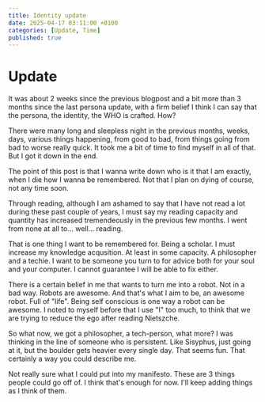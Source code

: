 ```yaml
---
title: Identity update
date: 2025-04-17 03:11:00 +0100
categories: [Update, Time]
published: true
---
```


# Update

It was about 2 weeks since the previous blogpost and a bit more than 3 months since the last persona update, with a firm belief I think I can say that the persona, the identity, the WHO is crafted. How? 

There were many long and sleepless night in the previous months, weeks, days, various things happening, from good to bad, from things going from bad to worse really quick. It took me a bit of time to find myself in all of that. But I got it down in the end. 

The point of this post is that I wanna write down who is it that I am exactly, when I die how I wanna be remembered. Not that I plan on dying of course, not any time soon. 

Through reading, although I am ashamed to say that I have not read a lot during these past couple of years, I must say my reading capacity and quantity has increased tremendeously in the previous few months. I went from none at all to... well... reading. 

That is one thing I want to be remembered for. Being a scholar. I must increase my knowledge acqusition. At least in some capacity. A philosopher and a techie. I want to be someone you turn to for advice both for your soul and your computer. I cannot guarantee I will be able to fix either.

There is a certain belief in me that wants to turn me into a robot. Not in a bad way. Robots are awesome. And that's what I aim to be, an awesome robot. Full of "life". Being self conscious is one way a robot can be awesome. I noted to myself before that I use "I" too much, to think that we are trying to reduce the ego after reading Nietszche.

So what now, we got a philosopher, a tech-person, what more? I was thinking in the line of someone who is persistent. Like Sisyphus, just going at it, but the boulder gets heavier every single day. That seems fun. That certainly a way you could describe me. 

Not really sure what I could put into my manifesto. These are 3 things people could go off of. I think that's enough for now. I'll keep adding things as I think of them.
